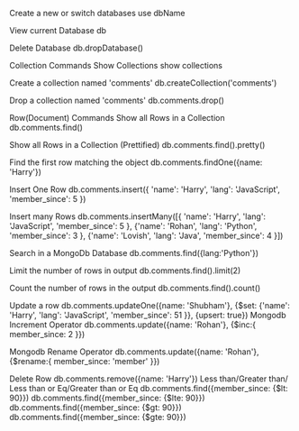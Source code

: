 Create a new or switch databases 
use dbName

View current Database
db

Delete Database 
db.dropDatabase()

Collection Commands
Show Collections
show collections

Create a collection named 'comments'
db.createCollection('comments')

Drop a collection named 'comments'
db.comments.drop()

Row(Document) Commands
Show all Rows in a Collection 
db.comments.find()

Show all Rows in a Collection (Prettified)
db.comments.find().pretty()

Find the first row matching the object
db.comments.findOne({name: 'Harry'})

Insert One Row
db.comments.insert({
    'name': 'Harry',
    'lang': 'JavaScript',
    'member_since': 5
 })
 
Insert many Rows
db.comments.insertMany([{
    'name': 'Harry',
    'lang': 'JavaScript',
    'member_since': 5
    }, 
    {'name': 'Rohan',
    'lang': 'Python',
    'member_since': 3
    },
    {'name': 'Lovish',
    'lang': 'Java',
    'member_since': 4
}])

Search in a MongoDb Database
db.comments.find({lang:'Python'})

Limit the number of rows in output
db.comments.find().limit(2)

Count the number of rows in the output
db.comments.find().count()

Update a row
db.comments.updateOne({name: 'Shubham'},
{$set: {'name': 'Harry',
    'lang': 'JavaScript',
    'member_since': 51
}}, {upsert: true})
Mongodb Increment Operator
db.comments.update({name: 'Rohan'},
{$inc:{
    member_since: 2
}})

Mongodb Rename Operator
db.comments.update({name: 'Rohan'},
{$rename:{
    member_since: 'member'
}})

Delete Row 
db.comments.remove({name: 'Harry'})
Less than/Greater than/ Less than or Eq/Greater than or Eq
db.comments.find({member_since: {$lt: 90}})
db.comments.find({member_since: {$lte: 90}})
db.comments.find({member_since: {$gt: 90}})
db.comments.find({member_since: {$gte: 90}})
